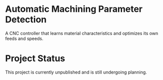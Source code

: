 # Automatic Machining Parameter Detection
A CNC controller that learns material characteristics and optimizes its own feeds and speeds.

# Project Status
This project is currently unpublished and is still undergoing planning.